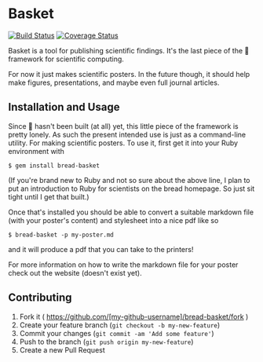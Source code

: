 # Basket
[![Build Status](https://travis-ci.org/bread/bread-basket.svg?branch=master)](https://travis-ci.org/bread/bread-basket)
[![Coverage Status](https://coveralls.io/repos/bread/bread-basket/badge.svg?branch=master)](https://coveralls.io/r/bread/bread-basket?branch=master)

Basket is a tool for publishing scientific findings. It's the last piece of the :bread: framework for scientific computing.

For now it just makes scientific posters. In the future though, it should help make
figures, presentations, and maybe even full journal articles.

## Installation and Usage

Since :bread: hasn't been built (at all) yet, this little piece of the framework
is pretty lonely. As such the present intended use is just as a command-line utility.
For making scientific posters. To use it, first get it into your Ruby environment with

    $ gem install bread-basket

(If you're brand new to Ruby and not so sure about the above line, I plan to put
an introduction to Ruby for scientists on the bread homepage. So just sit tight
until I get that built.)

Once that's installed you should be able to convert a suitable markdown file
(with your poster's content) and stylesheet into a nice pdf like so

    $ bread-basket -p my-poster.md

and it will produce a pdf that you can take to the printers!

For more information on how to write the markdown file for your poster
check out the website (doesn't exist yet).

## Contributing

1. Fork it ( https://github.com/[my-github-username]/bread-basket/fork )
2. Create your feature branch (`git checkout -b my-new-feature`)
3. Commit your changes (`git commit -am 'Add some feature'`)
4. Push to the branch (`git push origin my-new-feature`)
5. Create a new Pull Request
